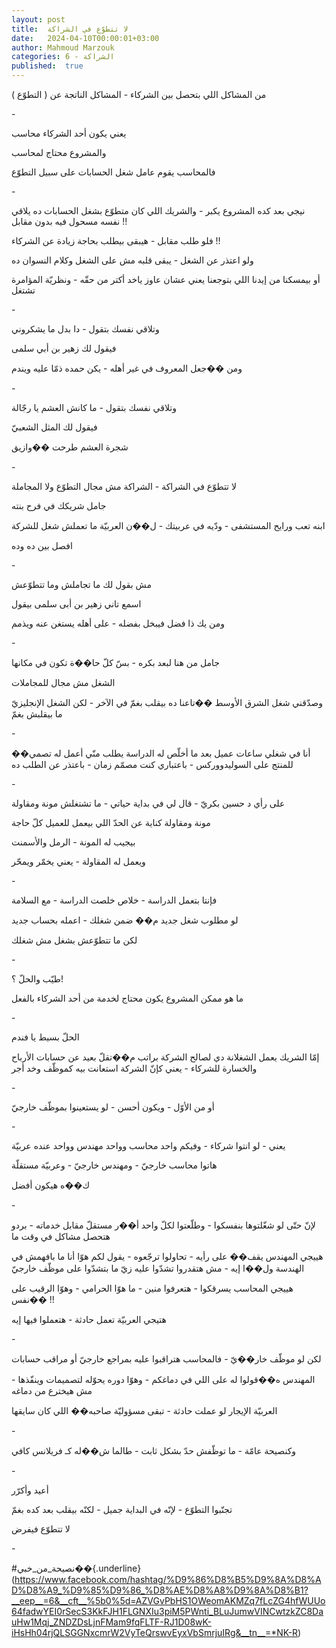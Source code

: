 ```yaml
---
layout: post
title:  لا تتطوّع في الشراكة
date:   2024-04-10T00:00:01+03:00
author: Mahmoud Marzouk
categories: 6 - الشراكة
published:  true
---
```

من المشاكل اللي بتحصل بين الشركاء - المشاكل الناتجة عن (
التطوّع )

\-

يعني يكون أحد الشركاء محاسب

والمشروع محتاج لمحاسب

فالمحاسب يقوم عامل شغل الحسابات على سبيل التطوّع

\-

نيجي بعد كده المشروع يكبر - والشريك اللي كان متطوّع بشغل الحسابات ده
يلاقي نفسه مسحول فيه بدون مقابل !!

فلو طلب مقابل - هيبقى بيطلب بحاجة زيادة عن الشركاء !!

ولو اعتذر عن الشغل - يبقى قلبه مش على الشغل وكلام النسوان
ده

أو بيمسكنا من إيدنا اللي بتوجعنا يعني عشان عاوز ياخد أكتر من حقّه -
ونظريّة المؤامرة تشتغل

\-

وتلاقي نفسك بتقول - دا بدل ما يشكروني

فيقول لك زهير بن أبي سلمى

ومن ��جعل المعروف في غير أهله - يكن حمده ذمّا عليه ويندم

\-

وتلاقي نفسك بتقول - ما كانش العشم يا رجّالة

فيقول لك المثل الشعبيّ

شجرة العشم طرحت ��وازيق

\-

لا تتطوّع في الشراكة - الشراكة مش مجال التطوّع ولا المجاملة

جامل شريكك في فرح بنته

ابنه تعب ورايح المستشفى - ودّيه في عربيتك - ل��ن العربيّة ما تعملش شغل
للشركة

افصل بين ده وده

\-

مش بقول لك ما تجاملش وما تتطوّعش

اسمع تاني زهير بن أبى سلمى بيقول

ومن يك ذا فضل فيبخل بفضله - على أهله يستغن عنه ويذمم

\-

جامل من هنا لبعد بكره - بسّ كلّ حا��ة تكون في مكانها

الشغل مش مجال للمجاملات

وصدّقني شغل الشرق الأوسط ��تاعنا ده بيقلب بغمّ في الآخر - لكن الشغل
الإنجليزيّ ما بيقلبش بغمّ

\-

أنا في شغلي ساعات عميل بعد ما أخلّص له الدراسة يطلب منّي أعمل له تصمي��
للمنتج على السوليدووركس - باعتباري كنت مصمّم زمان - باعتذر عن الطلب
ده

\-

على رأي د حسين بكريّ - قال لي في بداية حياتي - ما تشتغلش مونة
ومقاولة

مونة ومقاولة كناية عن الحدّ اللي بيعمل للعميل كلّ حاجة

بيجيب له المونة - الرمل والأسمنت

ويعمل له المقاولة - يعني يخمّر ويمحّر

\-

فإنتا بتعمل الدراسة - خلاص خلصت الدراسة - مع السلامة

لو مطلوب شغل جديد م�� ضمن شغلك - اعمله بحساب جديد

لكن ما تتطوّعش بشغل مش شغلك

\-

طيّب والحلّ ؟!

ما هو ممكن المشروع يكون محتاج لخدمة من أحد الشركاء بالفعل

\-

الحلّ بسيط يا فندم

إمّا الشريك يعمل الشغلانة دي لصالح الشركة براتب م��تقلّ بعيد عن حسابات
الأرباح والخسارة للشركاء - يعني كإنّ الشركة استعانت بيه كموظّف وخد
أجر

\-

أو من الأوّل - ويكون أحسن - لو يستعينوا بموظّف خارجيّ

\-

يعني - لو انتوا شركاء - وفيكم واحد محاسب وواحد مهندس وواحد عنده
عربيّة

هاتوا محاسب خارجيّ - ومهندس خارجيّ - وعربيّة مستقلّة

ك��ه هيكون أفضل

\-

لإنّ حتّى لو شغّلتوها بنفسكوا - وطلّعتوا لكلّ واحد أ��ر مستقلّ مقابل خدماته -
بردو هتحصل مشاكل في وقت ما

هييجي المهندس يقف�� على رأيه - تحاولوا ترجّعوه - يقول لكم هوّا أنا ما
بافهمش في الهندسة ول��ا إيه - مش هتقدروا تشدّوا عليه زيّ ما بتشدّوا على موظّف
خارجيّ

هييجي المحاسب يسرقكوا - هتعرفوا منين - ما هوّا الحرامي - وهوّا الرقيب على
نفس�� !!

هتيجي العربيّة تعمل حادثة - هتعملوا فيها إيه

\-

لكن لو موظّف خار��يّ - فالمحاسب هتراقبوا عليه بمراجع خارجيّ أو مراقب
حسابات

المهندس ه��قولوا له على اللي في دماغكم - وهوّا دوره يحوّله لتصميمات
وينفّذها - مش هيخترع من دماغه

العربيّة الإيجار لو عملت حادثة - تبقى مسؤوليّة صاحبه�� اللي كان
سايقها

\-

وكنصيحة عامّة - ما توظّفش حدّ بشكل ثابت - طالما ش��له كـ فريلانس
كافي

\-

أعيد وأكرّر

تجنّبوا التطوّع - لإنّه في البداية جميل - لكنّه بيقلب بعد كده
بغمّ

لا تتطوّع فيفرض

\-

\#نصيحة_من_خبي��{.underline}(https://www.facebook.com/hashtag/%D9%86%D8%B5%D9%8A%D8%AD%D8%A9_%D9%85%D9%86_%D8%AE%D8%A8%D9%8A%D8%B1?__eep__=6&__cft__%5b0%5d=AZVGvPbHS1OWeomAKMZq7fLcZG4hfWUUo64fadwYEI0rSecS3KkFJH1FLGNXIu3piM5PWnti_BLuJumwVINCwtzkZC8DauHw1Mqj_ZNDZDsLjnFMam9fqFLTF-RJ1D08wK-iHsHh04rjQLSGGNxcmrW2VyTeQrswvEyxVbSmrjuIRg&__tn__=*NK-R)
